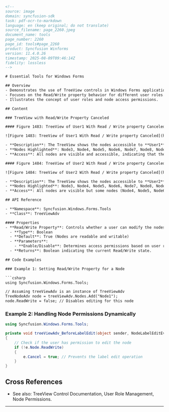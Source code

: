 ```html
<!--
source: image
domain: syncfusion-sdk
task: pdf-ocr-to-markdown
language: en (keep original; do not translate)
source_filename: page_2260.jpeg
document_name: tools
page_number: 2260
page_id: tools#page_2260
product: Syncfusion Winforms
version: 11.4.0.26
timestamp: 2025-08-09T09:46:14Z
fidelity: lossless
-->

# Essential Tools for Windows Forms

## Overview
- Demonstrates the use of TreeView controls in Windows Forms applications.
- Focuses on the Read/Write property behavior for different user roles.
- Illustrates the concept of user roles and node access permissions.

## Content

### TreeView with Read/Write Property Canceled

#### Figure 1483: TreeView of User1 With Read / Write property Canceled

![Figure 1483: TreeView of User1 With Read / Write property Canceled](https://example.com/figure1483.png)

- **Description**: The TreeView shows the nodes accessible to **User1**.
- **Nodes Highlighted**: Node3, Node4, Node5, Node6, Node7, Node8, Node9, Node10, Node11, Node12, Node13, Node14, Node15.
- **Access**: All nodes are visible and accessible, indicating that the Read/Write property is not restricted for User1.

#### Figure 1484: TreeView of User2 With Read / Write property Canceled

![Figure 1484: TreeView of User2 With Read / Write property Canceled](https://example.com/figure1484.png)

- **Description**: The TreeView shows the nodes accessible to **User2**.
- **Nodes Highlighted**: Node3, Node4, Node5, Node6, Node7, Node8, Node9, Node10, Node11, Node12, Node13, Node14, Node15.
- **Access**: All nodes are visible but some nodes (Node4, Node5, Node6, Node9, Node10) are grayed out, indicating that the Read/Write property is restricted for these nodes for User2.

## API Reference

- **Namespace**: Syncfusion.Windows.Forms.Tools
- **Class**: TreeViewAdv

#### Properties
- **Read/Write Property**: Controls whether a user can modify the nodes in the TreeView.
  - **Type**: Boolean
  - **Default**: True (Nodes are readable and writable)
  - **Parameters**:
    - **Enable/Disable**: Determines access permissions based on user roles.
  - **Returns**: Boolean indicating the current Read/Write state.

## Code Examples

### Example 1: Setting Read/Write Property for a Node

```csharp
using Syncfusion.Windows.Forms.Tools;

// Assuming treeViewAdv is an instance of TreeViewAdv
TreeNodeAdv node = treeViewAdv.Nodes.Add("Node1");
node.ReadWrite = false; // Disables editing for this node
```

### Example 2: Handling Node Permissions Dynamically

```csharp
using Syncfusion.Windows.Forms.Tools;

private void treeViewAdv_BeforeLabelEdit(object sender, NodeLabelEditEventArgs e)
{
    // Check if the user has permission to edit the node
    if (!e.Node.ReadWrite)
    {
        e.Cancel = true; // Prevents the label edit operation
    }
}
```

## Cross References

- See also: TreeView Control Documentation, User Role Management, Node Permissions.

---

<!-- tags: [TreeView, Windows Forms, User Roles, Read/Write Property, Access Control] keywords: [TreeViewAdv, Node Permissions, User Interface, Windows Forms Design, Syncfusion Winforms] -->
```